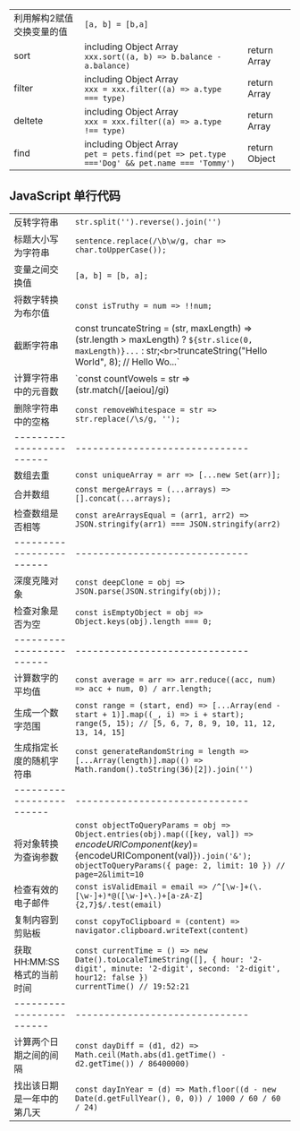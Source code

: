||||
|---|---|---|
|利用解构2赋值交换变量的值|`[a, b] = [b,a]`||
|sort|including Object Array<br>`xxx.sort((a, b) => b.balance - a.balance)`|return Array|
|filter|including Object Array<br>`xxx = xxx.filter((a) => a.type === type)`|return Array|
|deltete|including Object Array<br>`xxx = xxx.filter((a) => a.type !== type)`|return Array|
|find|including Object Array<br>`pet = pets.find(pet => pet.type ==='Dog' && pet.name === 'Tommy')`|return Object|

## JavaScript 单行代码

|||
|---|---|
|反转字符串|`str.split('').reverse().join('')`|
|标题大小写为字符串|`sentence.replace(/\b\w/g, char => char.toUpperCase());`|
|变量之间交换值|`[a, b] = [b, a];`|
|将数字转换为布尔值|`const isTruthy = num => !!num;`|
|截断字符串|const truncateString = (str, maxLength) => (str.length > maxLength) ? `${str.slice(0, maxLength)}...` : str;`<br>`truncateString("Hello World", 8); // Hello Wo...`|
|计算字符串中的元音数|`const countVowels = str => (str.match(/[aeiou]/gi) || []).length;`|
|删除字符串中的空格|`const removeWhitespace = str => str.replace(/\s/g, '');`|
|------------------------|------------------------------|
|数组去重|`const uniqueArray = arr => [...new Set(arr)];`|
|合并数组|`const mergeArrays = (...arrays) => [].concat(...arrays);`|
|检查数组是否相等|`const areArraysEqual = (arr1, arr2) => JSON.stringify(arr1) === JSON.stringify(arr2)`|
|------------------------|------------------------------|
|深度克隆对象|`const deepClone = obj => JSON.parse(JSON.stringify(obj));`|
|检查对象是否为空|`const isEmptyObject = obj => Object.keys(obj).length === 0;`|
|------------------------|------------------------------|
|计算数字的平均值|`const average = arr => arr.reduce((acc, num) => acc + num, 0) / arr.length;`|
|生成一个数字范围|`const range = (start, end) => [...Array(end - start + 1)].map((_, i) => i + start);`<br>`range(5, 15); // [5, 6, 7, 8, 9, 10, 11, 12, 13, 14, 15]`|
|生成指定长度的随机字符串|`const generateRandomString = length => [...Array(length)].map(() => Math.random().toString(36)[2]).join('')`|
|------------------------|------------------------------|
|将对象转换为查询参数|`const objectToQueryParams = obj => Object.entries(obj).map(([key, val]) => `${encodeURIComponent(key)}=${encodeURIComponent(val)}`).join('&');`<br>`objectToQueryParams({ page: 2, limit: 10 }) // page=2&limit=10`|
|检查有效的电子邮件|`const isValidEmail = email => /^[\w-]+(\.[\w-]+)*@([\w-]+\.)+[a-zA-Z]{2,7}$/.test(email)`|
|复制内容到剪贴板|`const copyToClipboard = (content) => navigator.clipboard.writeText(content)`|
|获取 HH:MM:SS 格式的当前时间|`const currentTime = () => new Date().toLocaleTimeString([], { hour: '2-digit', minute: '2-digit', second: '2-digit', hour12: false })`<br>`currentTime() // 19:52:21`|
|------------------------|------------------------------|
|计算两个日期之间的间隔|`const dayDiff = (d1, d2) => Math.ceil(Math.abs(d1.getTime() - d2.getTime()) / 86400000)`|
|找出该日期是一年中的第几天|`const dayInYear = (d) => Math.floor((d - new Date(d.getFullYear(), 0, 0)) / 1000 / 60 / 60 / 24)`|

